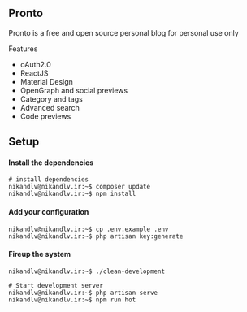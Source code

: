 ## Pronto

Pronto is a free and open source personal blog for personal use only

Features

* oAuth2.0
* ReactJS
* Material Design
* OpenGraph and social previews
* Category and tags
* Advanced search
* Code previews

## Setup

#### Install the dependencies

```console
# install dependencies
nikandlv@nikandlv.ir:~$ composer update
nikandlv@nikandlv.ir:~$ npm install
```

#### Add your configuration

```console
nikandlv@nikandlv.ir:~$ cp .env.example .env
nikandlv@nikandlv.ir:~$ php artisan key:generate
```

#### Fireup the system

```console
nikandlv@nikandlv.ir:~$ ./clean-development

# Start development server
nikandlv@nikandlv.ir:~$ php artisan serve
nikandlv@nikandlv.ir:~$ npm run hot
```